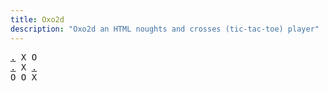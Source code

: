 ```yaml
---
title: Oxo2d 
description: "Oxo2d an HTML noughts and crosses (tic-tac-toe) player"
---
```


<pre class="oxo2d">
<a href="../4e/">.</a> X O
<a href="../3z/">.</a> X <a href="../4f/">.</a>
O O X
</pre>
